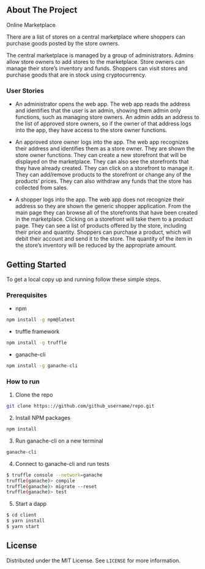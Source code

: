 <!-- ABOUT THE PROJECT -->
## About The Project

Online Marketplace

There are a list of stores on a central marketplace where shoppers can purchase goods posted by the store owners.
 
The central marketplace is managed by a group of administrators. Admins allow store owners to add stores to the marketplace. Store owners can manage their store’s inventory and funds. Shoppers can visit stores and purchase goods that are in stock using cryptocurrency. 
 
### User Stories

* An administrator opens the web app. The web app reads the address and identifies that the user is an admin, showing them admin only functions, such as managing store owners. An admin adds an address to the list of approved store owners, so if the owner of that address logs into the app, they have access to the store owner functions.
 
* An approved store owner logs into the app. The web app recognizes their address and identifies them as a store owner. They are shown the store owner functions. They can create a new storefront that will be displayed on the marketplace. They can also see the storefronts that they have already created. They can click on a storefront to manage it. They can add/remove products to the storefront or change any of the products’ prices. They can also withdraw any funds that the store has collected from sales.
 
* A shopper logs into the app. The web app does not recognize their address so they are shown the generic shopper application. From the main page they can browse all of the storefronts that have been created in the marketplace. Clicking on a storefront will take them to a product page. They can see a list of products offered by the store, including their price and quantity. Shoppers can purchase a product, which will debit their account and send it to the store. The quantity of the item in the store’s inventory will be reduced by the appropriate amount.


<!-- GETTING STARTED -->
## Getting Started

To get a local copy up and running follow these simple steps.

### Prerequisites

* npm
```sh
npm install -g npm@latest
```
* truffle framework
```sh
npm install -g truffle
```
* ganache-cli
```sh
npm install -g ganache-cli
```


### How to run
 
1. Clone the repo
```sh
git clone https:://github.com/github_username/repo.git
```
2. Install NPM packages
```sh
npm install
```
3. Run ganache-cli on a new terminal
```sh
ganache-cli
```
4. Connect to ganache-cli and run tests
```sh
$ truffle console --network=ganache
truffle(ganache)> compile
truffle(ganache)> migrate --reset
truffle(ganache)> test
```
5. Start a dapp
```sh
$ cd client
$ yarn install
$ yarn start
```

<!-- LICENSE -->
## License

Distributed under the MIT License. See `LICENSE` for more information.
